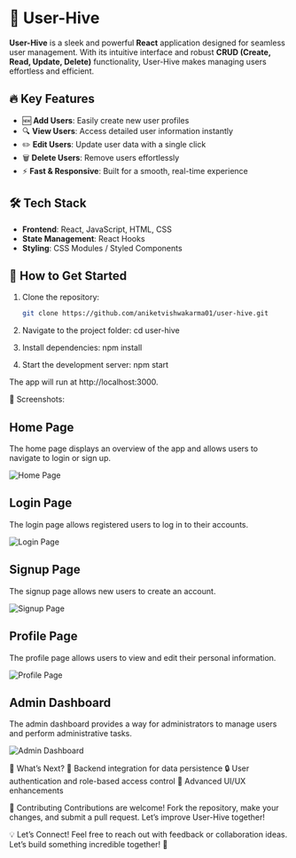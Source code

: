 # 🚀 User-Hive  

**User-Hive** is a sleek and powerful **React** application designed for seamless user management. With its intuitive interface and robust **CRUD (Create, Read, Update, Delete)** functionality, User-Hive makes managing users effortless and efficient.  

## 🔥 Key Features  
- 🆕 **Add Users**: Easily create new user profiles  
- 🔍 **View Users**: Access detailed user information instantly  
- ✏️ **Edit Users**: Update user data with a single click  
- 🗑️ **Delete Users**: Remove users effortlessly  
- ⚡ **Fast & Responsive**: Built for a smooth, real-time experience  

## 🛠 Tech Stack  
- **Frontend**: React, JavaScript, HTML, CSS  
- **State Management**: React Hooks  
- **Styling**: CSS Modules / Styled Components  

## 🚧 How to Get Started  
1. Clone the repository:  
   ```bash  
   git clone https://github.com/aniketvishwakarma01/user-hive.git  

2. Navigate to the project folder:
    cd user-hive

3. Install dependencies:
    npm install 

4. Start the development server:
    npm start

The app will run at http://localhost:3000.

📸 Screenshots:
## Home Page

The home page displays an overview of the app and allows users to navigate to login or sign up.

![Home Page](/public/Screenshot%202025-01-15%20221150.png)

## Login Page

The login page allows registered users to log in to their accounts.

![Login Page](/public/Screenshot%202025-01-15%20221209.png)

## Signup Page

The signup page allows new users to create an account.

![Signup Page](/public/Screenshot%202025-01-15%20221230.png)

## Profile Page

The profile page allows users to view and edit their personal information.

![Profile Page](/public/Screenshot%202025-01-15%20221320.png)

## Admin Dashboard

The admin dashboard provides a way for administrators to manage users and perform administrative tasks.

![Admin Dashboard](/public/Screenshot%202025-01-15%20221345.png)


🚀 What’s Next?
🔗 Backend integration for data persistence
🔒 User authentication and role-based access control
🎨 Advanced UI/UX enhancements

🤝 Contributing
Contributions are welcome! Fork the repository, make your changes, and submit a pull request. Let’s improve User-Hive together!

💡 Let’s Connect!
Feel free to reach out with feedback or collaboration ideas. Let’s build something incredible together! 🌟